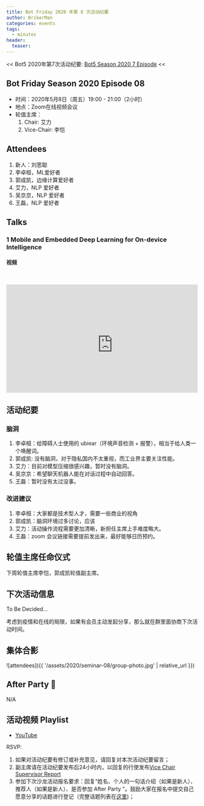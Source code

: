 ```yaml
---
title: Bot Friday 2020 年第 8 次活动纪要
author: BrikerMan
categories: events
tags:
  - minutes
header:
  teaser:
---
```


<< Bot5 2020年第7次活动纪要: [Bot5 Season 2020 7 Episode](https://bot5.club/events/seminar-minutes-2020-07) <<

## Bot Friday Season 2020 Episode 08

- 时间：2020年5月8日（周五）19:00 - 21:00（2小时）
- 地点：Zoom在线视频会议
- 轮值主席：
    1. Chair: 艾力
    1. Vice-Chair: 李恺

## Attendees

1. 新人：刘思聪
2. 李卓桓，ML爱好者
3. 郭成凯，边缘计算爱好者
4. 艾力，NLP 爱好者
5. 吴京京，NLP 爱好者
6. 王磊，NLP 爱好者

## Talks

### 1 Mobile and Embedded Deep Learning for On-device Intelligence

#### 视频

<div class="video-container" style="
    position: relative;
    padding-bottom:56.25%;
    padding-top:30px;
    height:0;
    overflow:hidden;
">
  <iframe width="560" height="315"
    src="https://www.youtube.com/embed/ANvSNRFsTB4"
    frameborder="0"
    allow="accelerometer; autoplay; encrypted-media; gyroscope; picture-in-picture"
    allowfullscreen
  ></iframe>
</div>

## 活动纪要

### 脑洞

1. 李卓桓：给障碍人士使用的 ubiear（环境声音检测 + 报警），相当于给人类一个唤醒词。
2. 郭成凯: 没有脑洞，对于隐私国内不太重视，而工业界主要关注性能。
3. 艾力：目前对模型压缩很感兴趣，暂时没有脑洞。
4. 吴京京：希望聊天机器人能在对话过程中自动回答。
5. 王磊：暂时没有太过没事。

### 改进建议

1. 李卓桓：大家都是技术型人才，需要一些商业的视角
2. 郭成凯：脑洞环境过多讨论，应该
3. 艾力：活动操作流程需要更加清晰，新担任主席上手难度略大。
4. 王磊：zoom 会议链接需要提前发出来，最好能够日历预约。

## 轮值主席任命仪式

下周轮值主席李恺，郭成凯轮值副主席。

## 下次活动信息

To Be Decided...

考虑到疫情和在线的局限，如果有会员主动发起分享，那么就在群里面协商下次活动时间。

## 集体合影

![attendees]({{ '/assets/2020/seminar-08/group-photo.jpg' | relative_url }})

## After Party 🍻

N/A

## 活动视频 Playlist

- [YouTube](https://www.youtube.com/watch?v=ANvSNRFsTB4&feature=youtu.be)

RSVP:

1. 如果对活动纪要有修订或补充意见，请回复对本次活动纪要留言；
1. 副主席请在活动纪要发布后24小时内，以回复的行使发布[Vice Chair Supervisor Report](/manuals/chair/#vice-chair-supervisor-report)
1. 参加下次沙龙活动报名要求：回复“姓名、个人的一句话介绍（如果是新人）、推荐人（如果是新人）、是否参加 After Party ”。鼓励大家在报名中提交自己愿意分享的话题进行登记（完整话题列表在[这里](https://www.bot5.club/talks/))；
